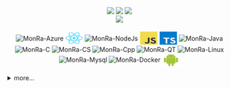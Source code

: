 <!--Hello
<h2><img src="https://emojis.slackmojis.com/emojis/images/1531849430/4246/blob-sunglasses.gif?1531849430" width="30"/> Hi There👋 , I'm MonRá! <img src="https://media.giphy.com/media/12oufCB0MyZ1Go/giphy.gif" width="50"><img src="https://i.giphy.com/9KawrQzIwdAYg.webp" width="50"></h2>
-->

<div>
  </p>
  <div align="center">
   <a href="https://www.facebook.com/ramon.chaib" target="_blank"><img src="https://img.shields.io/badge/-Facebook-%230077B5?style=for-the-badge&logo=facebook&logoColor=white" target="_blank"></a> 
  <a href="https://www.instagram.com/monrapps/" target="_blank"><img src="https://img.shields.io/badge/-Instagram-%23E4405F?style=for-the-badge&logo=instagram&logoColor=white" target="_blank"></a>
  <a href="https://www.linkedin.com/in/ramon-chaib-27007635/" target="_blank"><img src="https://img.shields.io/badge/-LinkedIn-%230077B5?style=for-the-badge&logo=linkedin&logoColor=white" target="_blank"></a>   
</div>

<div align="center">
  <img src="https://i.giphy.com/MM0Jrc8BHKx3y.webp">
</div>
  
 <div style="display: inline_block" align="center"><br>
  <img align="center" alt="MonRa-Azure" height="30" width="40" src="https://cdn.jsdelivr.net/gh/devicons/devicon/icons/azure/azure-original.svg">
  <img align="center" alt="MonRa-React" height="30" width="40" src="https://raw.githubusercontent.com/devicons/devicon/master/icons/react/react-original.svg">
  <img align="center" alt="MonRa-NodeJs" height="30" width="40" src="https://cdn.jsdelivr.net/gh/devicons/devicon/icons/nodejs/nodejs-original.svg">
  <img align="center" alt="MonRa-Js" height="30" width="40" src="https://raw.githubusercontent.com/devicons/devicon/master/icons/javascript/javascript-original.svg">     <img align="center" alt="MonRa-Ts" height="30" width="40" src="https://raw.githubusercontent.com/devicons/devicon/master/icons/typescript/typescript-original.svg">
  <img align="center" alt="MonRa-Java" height="30" width="40" src="https://cdn.jsdelivr.net/gh/devicons/devicon/icons/java/java-original.svg">
  <img align="center" alt="MonRa-C" height="30" width="40" src="https://cdn.jsdelivr.net/gh/devicons/devicon/icons/c/c-original.svg">
  <img align="center" alt="MonRa-CS" height="30" width="40" src="https://cdn.jsdelivr.net/gh/devicons/devicon/icons/csharp/csharp-original.svg">
  <img align="center" alt="MonRa-Cpp" height="30" width="40" src="https://cdn.jsdelivr.net/gh/devicons/devicon/icons/cplusplus/cplusplus-original.svg">
  <img align="center" alt="MonRa-QT" height="30" width="40" src="https://cdn.jsdelivr.net/gh/devicons/devicon/icons/qt/qt-original.svg">
  <img align="center" alt="MonRa-Linux" height="30" width="40" src="https://cdn.jsdelivr.net/gh/devicons/devicon/icons/linux/linux-original.svg">
  <img align="center" alt="MonRa-Mysql" height="30" width="40" src="https://cdn.jsdelivr.net/gh/devicons/devicon/icons/mysql/mysql-original.svg">
  <img align="center" alt="MonRa-Docker" height="30" width="40" src="https://cdn.jsdelivr.net/gh/devicons/devicon/icons/docker/docker-original.svg">  
  <img align="center" alt="MonRa-Android" height="30" width="40" src="https://github.com/devicons/devicon/blob/master/icons/android/android-original.svg">
  
</div>
</a>

</br>
<!--
[![github activity graph](https://activity-graph.herokuapp.com/graph?username=monrapps&theme=chartreuse-dark)](https://github.com/monrapps/)
-->
<div>
<details>
      <summary>more...</summary>
      
<!--
### <img src="https://media.giphy.com/media/VgCDAzcKvsR6OM0uWg/giphy.gif" width="50"> A little more about me...  

```javascript
const monra = {
    pronouns: "He" | "Him",
    code: ["any"],
    askMeAbout: ["any"],
    technologies: {
        backEnd: {
            js: ["any"],
        },
        mobileApp: {
            native: ["Android Development"]
        },
        devOps: ["AWS", "Docker🐳", "Route53", "Nginx"],
        databases: ["mongo", "MySql", "sqlite"],
        misc: ["Firebase", "Socket.IO", "selenium", "open-cv", "php", "SuiteApp"]
    },
    architecture: ["Serverless Architecture", "Progressive web applications", "Single page applications"],
    currentFocus: "Building Robots to ease opertations",
    funFact: "There are two ways to write error-free programs; only the third one works"
};
```
-->

---
<!--START_SECTION:waka-->
![Code Time](http://img.shields.io/badge/Code%20Time-1%2C313%20hrs%206%20mins-blue)

![Profile Views](http://img.shields.io/badge/Profile%20Views-0-blue)

![Lines of code](https://img.shields.io/badge/From%20Hello%20World%20I%27ve%20Written-5.1%20million%20lines%20of%20code-blue)

**🐱 My GitHub Data** 

> 📦 76.5 kB Used in GitHub's Storage 
 > 
> 🏆 4,307 Contributions in the Year 2025
 > 
> 🚫 Not Opted to Hire
 > 
> 📜 25 Public Repositories 
 > 
> 🔑 23 Private Repositories 
 > 
**I'm an Early 🐤** 

```text
🌞 Morning                9863 commits        ████████░░░░░░░░░░░░░░░░░   31.44 % 
🌆 Daytime                13336 commits       ███████████░░░░░░░░░░░░░░   42.51 % 
🌃 Evening                4453 commits        ████░░░░░░░░░░░░░░░░░░░░░   14.19 % 
🌙 Night                  3723 commits        ███░░░░░░░░░░░░░░░░░░░░░░   11.87 % 
```
📅 **I'm Most Productive on Thursday** 

```text
Monday                   5689 commits        █████░░░░░░░░░░░░░░░░░░░░   18.13 % 
Tuesday                  5835 commits        █████░░░░░░░░░░░░░░░░░░░░   18.60 % 
Wednesday                6034 commits        █████░░░░░░░░░░░░░░░░░░░░   19.23 % 
Thursday                 6821 commits        █████░░░░░░░░░░░░░░░░░░░░   21.74 % 
Friday                   4365 commits        ███░░░░░░░░░░░░░░░░░░░░░░   13.91 % 
Saturday                 1483 commits        █░░░░░░░░░░░░░░░░░░░░░░░░   04.73 % 
Sunday                   1148 commits        █░░░░░░░░░░░░░░░░░░░░░░░░   03.66 % 
```


📊 **This Week I Spent My Time On** 

```text
🕑︎ Time Zone: America/Sao_Paulo

💬 Programming Languages: 
Python                   7 hrs 8 mins        ████████░░░░░░░░░░░░░░░░░   32.19 % 
Markdown                 4 hrs 34 mins       █████░░░░░░░░░░░░░░░░░░░░   20.61 % 
JSON                     3 hrs 41 mins       ████░░░░░░░░░░░░░░░░░░░░░   16.63 % 
YAML                     2 hrs 29 mins       ███░░░░░░░░░░░░░░░░░░░░░░   11.23 % 
Other                    2 hrs 10 mins       ██░░░░░░░░░░░░░░░░░░░░░░░   09.82 % 

🔥 Editors: 
Cursor                   22 hrs 10 mins      █████████████████████████   100.00 % 

🐱‍💻 Projects: 
nlm-gww-watcher          17 hrs 3 mins       ███████████████████░░░░░░   76.97 % 
frigate                  2 hrs 29 mins       ███░░░░░░░░░░░░░░░░░░░░░░   11.21 % 
gww-v6i                  55 mins             █░░░░░░░░░░░░░░░░░░░░░░░░   04.14 % 
gridsafe-ota-c           49 mins             █░░░░░░░░░░░░░░░░░░░░░░░░   03.70 % 
chatbot                  42 mins             █░░░░░░░░░░░░░░░░░░░░░░░░   03.21 % 

💻 Operating System: 
WSL                      22 hrs 10 mins      █████████████████████████   100.00 % 
```

**I Mostly Code in C++** 

```text
C                        17 repos            ████░░░░░░░░░░░░░░░░░░░░░   17.89 % 
Python                   14 repos            ████░░░░░░░░░░░░░░░░░░░░░   14.74 % 
JavaScript               10 repos            ███░░░░░░░░░░░░░░░░░░░░░░   10.53 % 
Shell                    6 repos             ██░░░░░░░░░░░░░░░░░░░░░░░   06.32 % 
HTML                     6 repos             ██░░░░░░░░░░░░░░░░░░░░░░░   06.32 % 
```



**Timeline**

![Lines of Code chart](https://raw.githubusercontent.com/monrapps/monrapps/master/assets/bar_graph.png)


 Last Updated on 25/09/2025 12:45:01 UTC
<!--END_SECTION:waka-->

